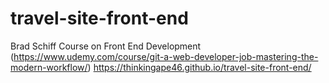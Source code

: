 # travel-site-front-end
Brad Schiff Course on Front End Development (https://www.udemy.com/course/git-a-web-developer-job-mastering-the-modern-workflow/)
https://thinkingape46.github.io/travel-site-front-end/

